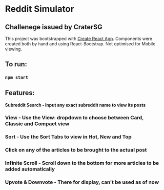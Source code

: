 # Reddit Simulator
## Challenege issued by CraterSG

This project was bootstrapped with [Create React App](https://github.com/facebook/create-react-app).
Components were created both by hand and using React-Bootstrap.
Not optimised for Mobile viewing.



## To run:

### `npm start`

## Features:

#### Subreddit Search - Input any exact subreddit name to view its posts

### View - Use the View: dropdown to choose between Card, Classic and Compact view

### Sort - Use the Sort Tabs to view in Hot, New and Top

### Click on any of the articles to be brought to the actual post

### Infinite Scroll - Scroll down to the bottom for more articles to be added automatically 

### Upvote & Downvote - There for display, can't be used as of now
